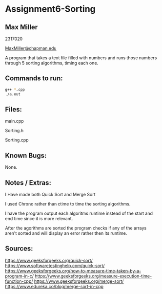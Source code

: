 # Assignment6-Sorting
## Max Miller
2317020

MaxMiller@chapman.edu

A program that takes a text file filled with numbers and runs those numbers through 5 sorting algorithms, timing each one.


## Commands to run:
```bash
g++ *.cpp
./a.out
```


## Files:
  main.cpp
  
  Sorting.h
  
  Sorting.cpp
  
  
## Known Bugs:
  None.
  
  
## Notes / Extras:
  I Have made both Quick Sort and Merge Sort

  I used Chrono rather than ctime to time the sorting algorithms.
  
  I have the program output each algoritms runtime instead of the start and end time since it is more relevant.
  
  After the agorithms are sorted the program checks if any of the arrays aren't sorted and will display an error rather then its runtime.
  

## Sources:
https://www.geeksforgeeks.org/quick-sort/
https://www.softwaretestinghelp.com/quick-sort/
https://www.geeksforgeeks.org/how-to-measure-time-taken-by-a-program-in-c/
https://www.geeksforgeeks.org/measure-execution-time-function-cpp/
https://www.geeksforgeeks.org/merge-sort/
https://www.edureka.co/blog/merge-sort-in-cpp
